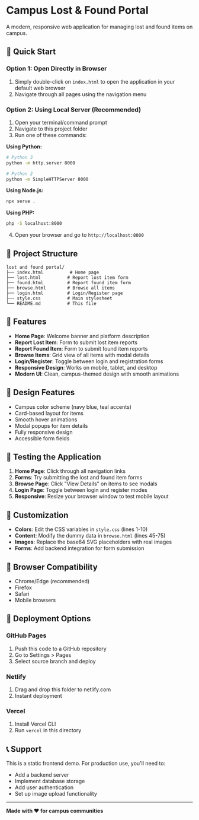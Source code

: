 # Campus Lost & Found Portal

A modern, responsive web application for managing lost and found items on campus.

## 🚀 Quick Start

### Option 1: Open Directly in Browser
1. Simply double-click on `index.html` to open the application in your default web browser
2. Navigate through all pages using the navigation menu

### Option 2: Using Local Server (Recommended)
1. Open your terminal/command prompt
2. Navigate to this project folder
3. Run one of these commands:

**Using Python:**
```bash
# Python 3
python -m http.server 8000

# Python 2
python -m SimpleHTTPServer 8000
```

**Using Node.js:**
```bash
npx serve .
```

**Using PHP:**
```bash
php -S localhost:8000
```

4. Open your browser and go to `http://localhost:8000`

## 📁 Project Structure

```
lost and found portal/
├── index.html          # Home page
├── lost.html          # Report lost item form
├── found.html         # Report found item form
├── browse.html        # Browse all items
├── login.html         # Login/Register page
├── style.css          # Main stylesheet
└── README.md          # This file
```

## 🎯 Features

- **Home Page**: Welcome banner and platform description
- **Report Lost Item**: Form to submit lost item reports
- **Report Found Item**: Form to submit found item reports
- **Browse Items**: Grid view of all items with modal details
- **Login/Register**: Toggle between login and registration forms
- **Responsive Design**: Works on mobile, tablet, and desktop
- **Modern UI**: Clean, campus-themed design with smooth animations

## 🎨 Design Features

- Campus color scheme (navy blue, teal accents)
- Card-based layout for items
- Smooth hover animations
- Modal popups for item details
- Fully responsive design
- Accessible form fields

## 🧪 Testing the Application

1. **Home Page**: Click through all navigation links
2. **Forms**: Try submitting the lost and found item forms
3. **Browse Page**: Click "View Details" on items to see modals
4. **Login Page**: Toggle between login and register modes
5. **Responsive**: Resize your browser window to test mobile layout

## 🔧 Customization

- **Colors**: Edit the CSS variables in `style.css` (lines 1-10)
- **Content**: Modify the dummy data in `browse.html` (lines 45-75)
- **Images**: Replace the base64 SVG placeholders with real images
- **Forms**: Add backend integration for form submission

## 📱 Browser Compatibility

- Chrome/Edge (recommended)
- Firefox
- Safari
- Mobile browsers

## 🚀 Deployment Options

### GitHub Pages
1. Push this code to a GitHub repository
2. Go to Settings > Pages
3. Select source branch and deploy

### Netlify
1. Drag and drop this folder to netlify.com
2. Instant deployment

### Vercel
1. Install Vercel CLI
2. Run `vercel` in this directory

## 📞 Support

This is a static frontend demo. For production use, you'll need to:
- Add a backend server
- Implement database storage
- Add user authentication
- Set up image upload functionality

---

**Made with ❤️ for campus communities** 